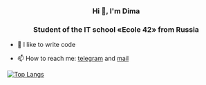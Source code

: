 <h3 align="center"> Hi 👋, I'm Dima </h3>
<h3 align="center"> Student of the IT school «Ecole 42» from Russia </h3>

- 💪 I like to write code

- 📫 How to reach me: [telegram](https://t.me/gaydaychuk) and [mail](Gaida95@yandex.ru)

[![Top Langs](https://github-readme-stats.vercel.app/api/top-langs/?username=lcorinna&layout=compact&theme=vision-friendly-dark)](https://github.com/lcorinna/github-readme-stats)
